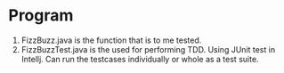 # Program

1) FizzBuzz.java is the function that is to me tested.
2) FizzBuzzTest.java is the used for performing TDD. Using JUnit test in Intellj.
  Can run the testcases individually or whole as a test suite.
